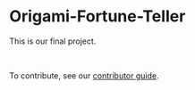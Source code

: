 # Origami-Fortune-Teller
This is our final project.  

<br>

To contribute, see our [contributor guide](CONTRIBUTING.md).
